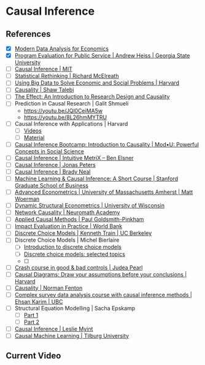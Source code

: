 # Causal Inference



## References

- [x] [Modern Data Analysis for Economics](https://jiamingmao.github.io/data-analysis/)
- [x] [Program Evaluation for Public Service | Andrew Heiss | Georgia State University](https://www.youtube.com/@AndrewHeiss/playlists)
- [ ] [Causal Inference | MIT](https://www.youtube.com/playlist?list=PLiyH4sDpByicWHWv-xaI4gRbxrpFv2-FA)
- [ ] [Statistical Rethinking | Richard McElreath](https://www.youtube.com/playlist?list=PLDcUM9US4XdPz-KxHM4XHt7uUVGWWVSus)
- [ ] [Using Big Data to Solve Economic and Social Problems | Harvard](https://www.youtube.com/playlist?list=PLalrHnPrv5uDe-vDW5dPxTByQoZu6P6Hq)
- [ ] [Causality | Shaw Talebi](https://www.youtube.com/playlist?list=PLz-ep5RbHosVVTz9HEzpI4d6xpWsc8rOa)
- [ ] [The Effect: An Introduction to Research Design and Causality](https://www.youtube.com/playlist?list=PLcTBLulJV_AK1hKtnO0-kYrU0D09K-kj8)
- [ ] Prediction in Causal Research | Galit Shmueli
  - https://youtu.be/JQl0CeiMA5w
  - https://youtu.be/8L26hmMYTRU
- [ ] Causal Inference with Applications | Harvard
  - [ ] [Videos](https://www.youtube.com/@imaikosuke/playlists)
  - [ ] [Material](https://imai.fas.harvard.edu/teaching/cause.html)
- [ ] [Causal Inference Bootcamp: Introduction to Causality | Mod•U: Powerful Concepts in Social Science](https://www.youtube.com/playlist?list=PL1M5TsfDV6Vufqfs_h5fDR3pBhIj4QOW7)
- [ ] [Causal Inference | Intuitive MetriX – Ben Elsner](https://www.youtube.com/playlist?list=PLyvUJLHD8IsJCB7ALqwjRG1BjL5JxE__H)
- [ ] [Causal Inference | Jonas Peters](https://www.youtube.com/playlist?list=PLzERW_Obpmv-_EXTV1zTmlv-Ab5Tfbp8X)
- [ ] [Causal Inference | Brady Neal](https://www.youtube.com/playlist?list=PLoazKTcS0Rzb6bb9L508cyJ1z-U9iWkA0)
- [ ] [Machine Learning & Causal Inference: A Short Course | Stanford Graduate School of Business](https://www.youtube.com/playlist?list=PLxq_lXOUlvQAoWZEqhRqHNezS30lI49G-)
- [ ] [Advanced Econometrics | University of Massachusetts Amherst | Matt Woerman](https://www.youtube.com/@ResEcon703UMassAmherst/playlists)
- [ ] [Dynamic Structural Econometrics | University of Wisconsin](https://www.youtube.com/playlist?list=PLq923DHqjQwO8PHvDlpN79YfbyEA3fQb4)
- [ ] [Network Causality | Neuromath Academy](https://www.youtube.com/playlist?list=PLkBQOLLbi18P46LiVj6hCd4w1SLpVJo63)
- [ ] [Applied Causal Methods | Paul Goldsmith-Pinkham](https://www.youtube.com/playlist?list=PLWWcL1M3lLlojLTSVf2gGYQ_9TlPyPbiJ)
- [ ] [Impact Evaluation in Practice | World Bank](https://documents1.worldbank.org/curated/pt/823791468325239704/pdf/Impact-evaluation-in-practice.pdf)
- [ ] [Discrete Choice Models | Kenneth Train | UC Berkeley](https://www.youtube.com/playlist?list=PL7xZX_sYV5vEfMxkb5SUuGkZcizIhGzhx)
- [ ] Discrete Choice Models | Michel Bierlaire
	- [ ] [Introduction to discrete choice models](https://www.youtube.com/playlist?list=PL10NOnsbP5Q5HBREfnabBaYBVaPnGcN1E)
	- [ ] [Discrete choice models: selected topics](https://www.youtube.com/playlist?list=PL10NOnsbP5Q7JDxvvHYToc9-HDl3Gien5)
	- [ ] 
- [ ] [Crash course in good & bad controls | Judea Pearl](https://journals.sagepub.com/doi/full/10.1177/00491241221099552)
- [ ] [Causal Diagrams: Draw your assumptions before your conclusions | Harvard](https://learning.edx.org/course/course-v1:HarvardX+PH559x+2T2020)
- [ ] [Causality | Norman Fenton](https://www.youtube.com/playlist?list=PLTav8ucfG_pmAqytff1oVtHG_FBAzYlGR)
- [ ] [Complex survey data analysis course with causal inference methods | Ehsan Karim | UBC](https://www.youtube.com/playlist?list=PL2yD6frXhFob_Mvfg21Y01t_yu1aC9NnP)
- [ ] Structural Equation Modelling | Sacha Epskamp
	- [ ] [Part 1](https://www.youtube.com/playlist?list=PLliBbGBc5nn0NdoFO4nlbwZrT9TJ5V9sJ)
	- [ ] [Part 2](https://www.youtube.com/playlist?list=PLliBbGBc5nn3tQiIBHFd-YvWK6dXb4ryr)
- [ ] [Causal Inference | Leslie Myint](https://www.youtube.com/playlist?list=PLtjTgbI6JvXZ-rrZ9FOLG37IWwoyR1GcF)
- [ ] [Causal Machine Learning | Tilburg University](https://www.youtube.com/playlist?list=PLeVorc-oIi7RC80LwZ8velMCBub4K0SRv)

## Current Video

